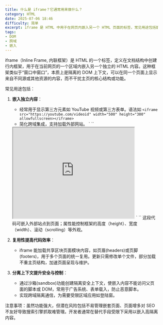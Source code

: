 ```yaml
---
title: 什么是 iframe？它通常用来做什么？
category: HTML
date: 2025-07-06 18:46
difficulty: 简单
excerpt: iframe 是 HTML 中用于在网页内嵌入另一个 HTML 页面的标签，常见用途包括嵌入视频、表单和跨域内容。
tags:
- DOM
- 跨域
- 嵌入
---
```

iframe（Inline Frame, 内联框架）是 HTML 的一个标签，定义在文档结构中创建行内框架，用于在当前网页的一个区域内嵌入另一个独立的 HTML 内容。这种框架类似于“窗口中窗口”，本质上是隔离的 DOM 上下文，可以在同一个页面上显示来自不同源或其他资源的内容，而不干扰主页的核心结构或功能。

常见用途包括：

1.  **嵌入独立内容**：
    -   经常用于显示第三方元素如 YouTube 视频或第三方表单。语法如 `<iframe src="https://youtube.com/videoid" width="500" height="300" allowfullscreen></iframe>`
    -   简化跨域集成，支持加载外部网站。
    ` ``
    <iframe src="http://www.example.com" width="400" height="300">
     浏览器不支持 iframe？请考虑升级您的浏览器显示此内容。
    </iframe>
    ` ``
    这段代码可嵌入外部站点到页面；属性能控制框架的高度（height）、宽度（width）、滚动（scrolling）等外观。

2.  **复用性提高代码效率**：
    -   iframe 能加载共享区块页面模块内容，如页眉(headers)或页脚(footers)，用于多个页面的统一复用。更新只需修改单个文件，部分加载不重主页结构，加速页面呈现与维护。

3.  **分离上下文提升安全与控制**：
    -   通过沙箱(sandbox)功能创建隔离安全上下文，使嵌入内容不能访问父页面的脚本或 DOM，常用于广告系统、表单载入，防止恶意脚本。
    -   实现跨域隔离通信，为需要受限区域应用如登陆窗。

注意事项：虽然功能强大，但潜在风险包括不易管理嵌套页面、页面增多对 SEO 不友好导致搜索引擎抓取难管理。开发者通常在替代手段受限下采用以嵌入高隔离内容。

